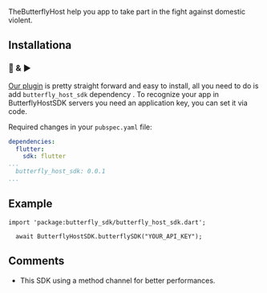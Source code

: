 TheButterflyHost help you app to take part in the fight against domestic violent.


## Installationa
### 🔌 & ▶️

[Our plugin](https://pub.dev/packages/butterfly_host_sdk) is pretty straight forward and easy to install, all you need to do is add `butterfly_host_sdk` dependency .
To recognize your app in ButterflyHostSDK servers you need an application key, you can set it via code.

Required changes in your `pubspec.yaml` file:
```yaml
dependencies:
  flutter:
    sdk: flutter
...
  butterfly_host_sdk: 0.0.1
...
```

## Example

```
import 'package:butterfly_sdk/butterfly_host_sdk.dart';
  
  await ButterflyHostSDK.butterflySDK("YOUR_API_KEY");

```

## Comments

* This SDK using a method channel for better performances.
